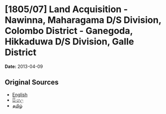 # [1805/07] Land Acquisition - Nawinna, Maharagama D/S Division, Colombo District - Ganegoda, Hikkaduwa D/S Division, Galle District

**Date:** 2013-04-09

## Original Sources

- [English](https://documents.gov.lk/view/extra-gazettes/2013/4/1805-07_E.pdf)
- [සිංහල](https://documents.gov.lk/view/extra-gazettes/2013/4/1805-07_S.pdf)
- [தமிழ்](https://documents.gov.lk/view/extra-gazettes/2013/4/1805-07_T.pdf)
